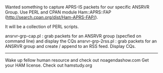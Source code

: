 Wanted something to capture APRS-IS packets for our specific ANSRVR Group.
Use PERL and CPAN module Ham::APRS::FAP (http://search.cpan.org/dist/Ham-APRS-FAP/).

It will be a collection of PERL scripts.

ansrvr-grp-cap.pl : grab packets for an ANSRVR group (specfied on command line) and display the CQs
ansrvr-grp-2rss.pl : grab packets for an ANSRVR group and create / append to an RSS feed. Display CQs.

------------------------------------------------------------
Wake up fellow human resource and check out noagendashow.com
Get your HAM license. Check out hamstudy.org


